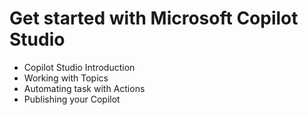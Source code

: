 # Get started with Microsoft Copilot Studio

- Copilot Studio Introduction
- Working with Topics 
- Automating task with Actions
- Publishing your Copilot